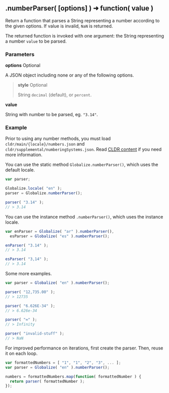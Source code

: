 ## .numberParser( [options] ) ➜ function( value )

Return a function that parses a String representing a number according to the
given options. If value is invalid, `NaN` is returned.

The returned function is invoked with one argument: the String representing a
number `value` to be parsed.

### Parameters

**options** Optional

A JSON object including none or any of the following options.

> **style** Optional
>
> String `decimal` (default), or `percent`.

**value**

String with number to be parsed, eg. `"3.14"`.

### Example

Prior to using any number methods, you must load
`cldr/main/{locale}/numbers.json` and `cldr/supplemental/numberingSystems.json`.
Read [CLDR content][] if you need more information.

[CLDR content]: ../../../README.md#2-cldr-content

You can use the static method `Globalize.numberParser()`, which uses the
default locale.

```javascript
var parser;

Globalize.locale( "en" );
parser = Globalize.numberParser();

parser( "3.14" );
// > 3.14
```

You can use the instance method `.numberParser()`, which uses the instance
locale.

```javascript
var enParser = Globalize( "ar" ).numberParser(),
  esParser = Globalize( "es" ).numberParser();

enParser( "3.14" );
// > 3.14

esParser( "3,14" );
// > 3.14
```

Some more examples.

```javascript
var parser = Globalize( "en" ).numberParser();

parser( "12,735.00" );
// > 12735

parser( "6.626E-34" );
// > 6.626e-34

parser( "∞" );
// > Infinity

parser( "invalid-stuff" );
// > NaN
```

For improved performance on iterations, first create the parser. Then, reuse it
on each loop.

```javascript
var formattedNumbers = [ "1", "1", "2", "3", ... ];
var parser = Globalize( "en" ).numberParser();

numbers = formattedNumbers.map(function( formattedNumber ) {
  return parser( formattedNumber );
});
```

